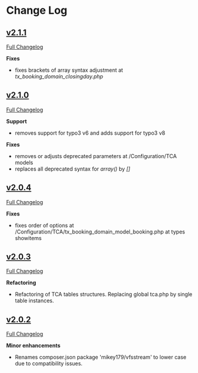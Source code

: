 # Change Log

## [v2.1.1](https://github.com/ubleipzig/tx-booking/tree/2.1.1)

[Full Changelog](https://github.com/ubleipzig/tx-booking/compare/2.1.0...2.1.1)

**Fixes**

* fixes brackets of array syntax adjustment at _tx_booking_domain_closingday.php_  

## [v2.1.0](https://github.com/ubleipzig/tx-booking/tree/2.1.0)

[Full Changelog](https://github.com/ubleipzig/tx-booking/compare/2.0.4...2.1.0)

**Support**

* removes support for typo3 v6 and adds support for typo3 v8

**Fixes**

* removes or adjusts deprecated parameters at /Configuration/TCA models
* replaces all deprecated syntax for _array()_ by _[]_

## [v2.0.4](https://github.com/ubleipzig/tx-booking/tree/2.0.4)

[Full Changelog](https://github.com/ubleipzig/tx-booking/compare/2.0.3...2.0.4)

**Fixes**

* fixes order of options at /Configuration/TCA/tx_booking_domain_model_booking.php at types showitems

## [v2.0.3](https://github.com/ubleipzig/tx-booking/tree/2.0.3)

[Full Changelog](https://github.com/ubleipzig/tx-booking/compare/2.0.2...2.0.3)

**Refactoring**

* Refactoring of TCA tables structures. Replacing global tca.php by single table instances. 

## [v2.0.2](https://github.com/ubleipzig/tx-booking/tree/2.0.2)

[Full Changelog](https://github.com/ubleipzig/tx-booking/compare/2.0.1...2.0.2)

**Minor enhancements**

* Renames composer.json package 'mikey179/vfsstream' to lower case due to compatibility issues.  
